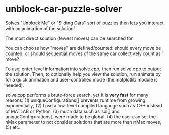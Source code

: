 # unblock-car-puzzle-solver

Solves "Unblock Me" or "Sliding Cars" sort of puzzles then lets you interact with an animation of the solution!

The most direct solution (fewest moves) can be searched for.

You can choose how "moves" are defined/counted: should every move be counted, or should sequential moves of the same car collectively count as 1 move?

To use, enter level information into solve.cpp, then run solve.cpp to output the solution.
Then, to optionally help you view the solution, run animate.py for a quick animation and user-controlled mode (the matplotlib module is needed).

solve.cpp performs a brute-force search, yet it is **very fast** for many reasons: (1) uniqueConfigurations\[\] prevents runtime from growing exponentially, (2) I use a low-level compiled langauge such as C++ instead of MATLAB or Python, (3) much data such as sol\[\] and uniqueConfigurations\[\] were made to be global, (4) the user can set the nMax parameter to not consider solutions that are more than nMax moves, (5) etc.
